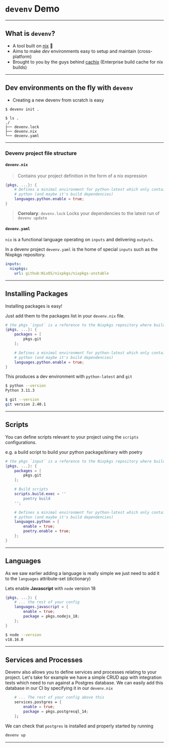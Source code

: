 # `devenv` Demo

---

## What is `devenv`?

- A tool built on [nix](https://nixos.org) 💪
- Aims to make *dev* environments easy to setup and maintain (cross-platform)
- Brought to you by the guys behind [cachix](https://cachix.org) (Enterprise build cache for nix builds)

---

## Dev environments on the fly with `devenv`

- Creating a new devenv from scratch is easy

```bash
$ devenv init .
```

```shell
$ ls .
./
├── devenv.lock
├── devenv.nix
└── devenv.yaml
```

---

### Devenv project file structure

#### `devenv.nix`
> Contains your project definition in the form of a nix expression

```nix
{pkgs, ...}: {
    # Defines a minimal environment for python-latest which only contains
    # python (and maybe it's build dependencies)
    languages.python.enable = true;
}
```

> **Corrolary**: `devenv.lock`
> Locks your dependencies to the latest run of `devenv update`

#### `devenv.yaml`

`nix` is a functional language operating on `inputs` and delivering `outputs`.

In a devenv project `devenv.yaml` is the home of special `inputs` such as the Nixpkgs repository.

```devenv.yaml
inputs:
  nixpkgs:
    url: github:NixOS/nixpkgs/nixpkgs-unstable
```

---

## Installing Packages

Installing packages is easy!

Just add them to the packages list in your `devenv.nix` file.

```devenv.nix
# the pkgs `input` is a reference to the Nixpkgs repository where build definitions are stored for all packaged in the Nix store
{pkgs, ...}: {
    packages = [
        pkgs.git
    ];

    # Defines a minimal environment for python-latest which only contains
    # python (and maybe it's build dependencies)
    languages.python.enable = true;
}
```

This produces a dev environment with `python-latest` and `git`

```bash
$ python --version
Python 3.11.3

$ git --version
git version 2.40.1
```

---

## Scripts

You can define scripts relevant to your project using the `scripts` configurations.

e.g. a build script to build your python package/binary with poetry

```devenv.nix
# the pkgs `input` is a reference to the Nixpkgs repository where build definitions are stored for all packaged in the Nix store
{pkgs, ...}: {
    packages = [
        pkgs.git
    ];

    # Build scripts
    scripts.build.exec = ''
        poetry build
    '';

    # Defines a minimal environment for python-latest which only contains
    # python (and maybe it's build dependencies)
    languages.python = {
        enable = true;
        poetry.enable = true;
    };
}
```

---

## Languages

As we saw earlier adding a language is really simple we just need to add
it to the `languages` attribute-set (dictionary)

Lets enable **Javascript** with `node` version 18

```nix
{pkgs, ...}: {
    # ... the rest of your config
    languages.javascript = {
        enable = true;
        package = pkgs.nodejs_18;
    };
}
```

```bash
$ node --version
v18.16.0
```

--- 

## Services and Processes

Devenv also allows you to define services and processes relating to your project. 
Let's take for example we have a simple CRUD app with integration tests which 
need to run against a Postgres database. We can easily add this database in our CI 
by specifying it in our `devenv.nix` 

```devenv.nix
    # ... The rest of your config above this
    services.postgres = {
        enable = true;
        package = pkgs.postgresql_14;
    };
```

We can check that `postgres` is installed and properly started by running

```bash
devenv up
```

---


